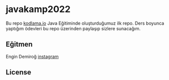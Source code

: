 # javakamp2022

Bu repo [kodlama.io](https://www.kodlama.io/courses/enrolled/1868842) Java Eğitiminde oluşturduğumuz ilk repo. Ders boyunca yaptığım ödevleri bu repo üzerinden paylaşıp
sizlere sunacağım.

## Eğitmen 
Engin Demiroğ [instagram](https://www.instagram.com/engindemirog/)

## License
